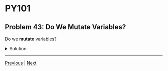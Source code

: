 # PY101
## Problem 43: Do We Mutate Variables?

Do we **mutate** variables?

<details>
<summary>Solution:</summary>

No, we don't mutate variables. Variables are just names that point to objects. We mutate the objects themselves, not the variables. Reassigning a variable makes it point to a different object, but that's not mutation—it's reassignment.

For example:
```python
my_list = [1, 2, 3]
my_list.append(4)  # This mutates the list object, not the variable
my_list = [5, 6]   # This reassigns the variable to point to a different list
```

</details>

---

[Previous](42.md) | [Next](44.md)

